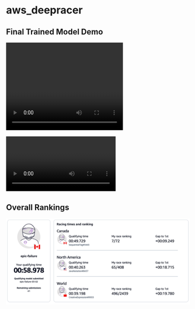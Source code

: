 # aws_deepracer

## Final Trained Model Demo
<video src="AWS Deepracer Video.mp4" width="320" height="240" controls>
    Your browser does not support the video tag.
</video>

![](https://github.com/anandkaranubc/aws_deepracer/blob/main/AWS%20Deepracer%20Video.mp4)

## Overall Rankings
![](./Rankings.png)
